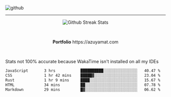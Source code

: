 ![github](https://media.discordapp.net/attachments/881363147364118528/1142610121697021952/background.png?width=1000&height=300)<br>
___
<p align="center">
  <img alt="Github Streak Stats" src="https://streak-stats.demolab.com?user=Azuyamat&theme=transparent&hide_border=true"/>
</p><br>
<p align="center">
      <strong>Portfolio</strong> https://azuyamat.com
</p><br>

Stats not 100% accurate because WakaTime isn't installed on all my IDEs
<!--START_SECTION:waka-->

```txt
JavaScript       3 hrs           ██████████░░░░░░░░░░░░░░░   40.47 %
CSS              1 hr 42 mins    █████▓░░░░░░░░░░░░░░░░░░░   23.04 %
Rust             1 hr 9 mins     ████░░░░░░░░░░░░░░░░░░░░░   15.67 %
HTML             34 mins         ██░░░░░░░░░░░░░░░░░░░░░░░   07.78 %
Markdown         29 mins         █▓░░░░░░░░░░░░░░░░░░░░░░░   06.62 %
```

<!--END_SECTION:waka-->
